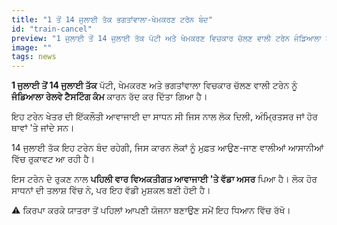 ```yaml
---
title: "1 ਤੋਂ 14 ਜੁਲਾਈ ਤੱਕ ਭਗਤਾਂਵਾਲਾ-ਖੇਮਕਰਣ ਟਰੇਨ ਬੰਦ"
id: "train-cancel"
preview: "1 ਜੁਲਾਈ ਤੋਂ 14 ਜੁਲਾਈ ਤੱਕ ਪੱਟੀ ਅਤੇ ਖੇਮਕਰਣ ਵਿਚਕਾਰ ਚੱਲਣ ਵਾਲੀ ਟਰੇਨ ਜੰਡਿਆਲਾ ਟੈਸਟਿੰਗ ਕਾਰਨ ਬੰਦ ਕਰ ਦਿੱਤੀ ਗਈ ਹੈ। ਇਹ ਖੇਤਰ ਦੀ ਇੱਕਲੌਤੀ ਆਵਾਜਾਈ ਟਰੇਨ ਸੀ ਜਿਸ ਨਾਲ ਲੋਕਾਂ ਨੂੰ ਵੱਡੀ ਮੁਸ਼ਕਲ ਆ ਰਹੀ ਹੈ..."
image: "" 
tags: news
---
```

<p><strong>1 ਜੁਲਾਈ ਤੋਂ 14 ਜੁਲਾਈ ਤੱਕ</strong> ਪੱਟੀ, ਖੇਮਕਰਣ ਅਤੇ ਭਗਤਾਂਵਾਲਾ ਵਿਚਕਾਰ ਚੱਲਣ ਵਾਲੀ ਟਰੇਨ ਨੂੰ <strong>ਜੰਡਿਆਲਾ ਰੇਲਵੇ ਟੈਸਟਿੰਗ ਕੰਮ</strong> ਕਾਰਨ ਰੱਦ ਕਰ ਦਿੱਤਾ ਗਿਆ ਹੈ।</p>
<p>ਇਹ ਟਰੇਨ ਖੇਤਰ ਦੀ ਇੱਕਲੌਤੀ ਆਵਾਜਾਈ ਦਾ ਸਾਧਨ ਸੀ ਜਿਸ ਨਾਲ ਲੋਕ ਦਿਲੀ, ਅੰਮ੍ਰਿਤਸਰ ਜਾਂ ਹੋਰ ਥਾਵਾਂ 'ਤੇ ਜਾਂਦੇ ਸਨ।</p>
<p><span class='highlight'>14 ਜੁਲਾਈ ਤੱਕ ਇਹ ਟਰੇਨ ਬੰਦ ਰਹੇਗੀ</span>, ਜਿਸ ਕਾਰਨ ਲੋਕਾਂ ਨੂੰ ਮੁਫ਼ਤ ਆਉਣ-ਜਾਣ ਵਾਲੀਆਂ ਆਸਾਨੀਆਂ ਵਿੱਚ ਰੁਕਾਵਟ ਆ ਰਹੀ ਹੈ।</p>
<p>ਇਸ ਟਰੇਨ ਦੇ ਰੁਕਣ ਨਾਲ <strong>ਪਹਿਲੀ ਵਾਰ ਵਿਅਕਤੀਗਤ ਆਵਾਜਾਈ 'ਤੇ ਵੱਡਾ ਅਸਰ</strong> ਪਿਆ ਹੈ। ਲੋਕ ਹੋਰ ਸਾਧਨਾਂ ਦੀ ਤਲਾਸ਼ ਵਿੱਚ ਨੇ, ਪਰ ਇਹ ਵੱਡੀ ਮੁਸ਼ਕਲ ਬਣੀ ਹੋਈ ਹੈ।</p>
<p class='warning-message'>⚠️ ਕਿਰਪਾ ਕਰਕੇ ਯਾਤਰਾ ਤੋਂ ਪਹਿਲਾਂ ਆਪਣੀ ਯੋਜਨਾ ਬਣਾਉਣ ਸਮੇਂ ਇਹ ਧਿਆਨ ਵਿੱਚ ਰੱਖੋ।</p>
